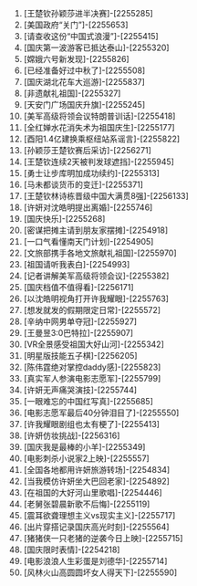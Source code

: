 
1. [王楚钦孙颖莎进半决赛]-[2255285]
1. [美国政府“关门”]-[2255653]
1. [请查收这份“中国式浪漫”]-[2255415]
1. [国庆第一波游客已抵达泰山]-[2255320]
1. [嫦娥六号新发现]-[2255826]
1. [已经准备好过中秋了]-[2255508]
1. [国庆湖北花车大巡游]-[2255837]
1. [非遗献礼祖国]-[2255327]
1. [天安门广场国庆升旗]-[2255245]
1. [美军高级将领会议特朗普训话]-[2255418]
1. [全红婵水花消失术为祖国庆生]-[2255177]
1. [酉阳1.4亿建换乘枢纽站系谣言]-[2255822]
1. [孙颖莎王楚钦赛后采访]-[2256271]
1. [王楚钦连续2天被判发球遮挡]-[2255945]
1. [勇士让步库明加成功续约]-[2255313]
1. [马未都谈货币的变迁]-[2255371]
1. [王楚钦林诗栋晋级中国大满贯8强]-[2256133]
1. [许妍对沈皓明提出离婚]-[2255746]
1. [国庆快乐]-[2255268]
1. [密谋把摊主请到朋友家摆摊]-[2254918]
1. [一口气看懂南天门计划]-[2254905]
1. [文旅部携手各地文旅献礼祖国]-[2255970]
1. [祖国请听我表白]-[2254993]
1. [记者讲解美军高级将领会议]-[2255382]
1. [国庆档值不值得看]-[2256171]
1. [以沈皓明视角打开许我耀眼]-[2255763]
1. [想发就发的假期限定日常]-[2255572]
1. [辛纳中网男单夺冠]-[2255927]
1. [王曼昱3:0巴特拉]-[2255907]
1. [VR全景感受祖国大好山河]-[2255342]
1. [明星版技能五子棋]-[2256205]
1. [陈伟霆绝对掌控daddy感]-[2255823]
1. [真实军人参演电影志愿军]-[2255799]
1. [许妍无声痛哭演技]-[2255744]
1. [一眼难忘的中国红写真]-[2255685]
1. [电影志愿军最后40分钟泪目了]-[2255550]
1. [许我耀眼剧组也太有梗了]-[2255413]
1. [许妍仿妆挑战]-[2256316]
1. [国庆我是最棒的小羊]-[2255349]
1. [电影刺杀小说家2上映]-[2255557]
1. [全国各地都用许妍旅游转场]-[2254834]
1. [当我模仿许妍坐大巴回老家]-[2254892]
1. [在祖国的大好河山里歌唱]-[2254446]
1. [老舅张碧晨新歌不后悔]-[2255119]
1. [震耳欲聋理想主义vs现实主义]-[2255717]
1. [出片穿搭记录国庆高光时刻]-[2255564]
1. [猪猪侠一只老猪的逆袭今日上映]-[2255715]
1. [国庆限时表情]-[2254218]
1. [电影浪浪人生彩蛋是刘德华]-[2255714]
1. [风林火山高圆圆坏女人得天下]-[2255590]